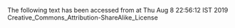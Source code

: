 The following text has been accessed from at Thu Aug 8 22:56:12 IST 2019
Creative_Commons_Attribution-ShareAlike_License
